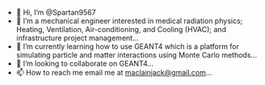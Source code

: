 - 👋 Hi, I’m @Spartan9567
- 👀 I’m a mechanical engineer interested in medical radiation physics; Heating, Ventilation, Air-conditioning, and Cooling (HVAC); and infrastructure project management...
- 🌱 I’m currently learning how to use GEANT4 which is a platform for simulating particle and matter interactions using Monte Carlo methods...
- 💞️ I’m looking to collaborate on GEANT4...
- 📫 How to reach me email me at maclainjack@gmail.com...

<!---
Spartan9567/Spartan9567 is a ✨ special ✨ repository because its `README.md` (this file) appears on your GitHub profile.
You can click the Preview link to take a look at your changes.
--->

